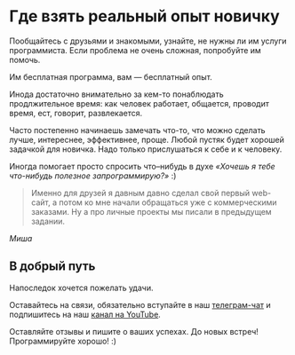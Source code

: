 # Где взять реальный опыт новичку 

Пообщайтесь с друзьями и знакомыми, узнайте, не нужны ли им услуги программиста. Если проблема не очень сложная, попробуйте им помочь. 

Им бесплатная программа, вам — бесплатный опыт.

<div class="rubyrush-task-hint">

Инода достаточно внимательно за кем-то понаблюдать продлжительное время: как человек работает, общается, проводит время, ест, говорит, развлекается. 

Часто постепенно начинаешь замечать что-то, что можно сделать лучше, интереснее, эффективнее, проще. Любой пустяк будет хорошей задачкой для новичка. Надо только прислушаться к себе и к человеку. 

Иногда помогает просто спросить что–нибудь в духе *«Хочешь я тебе что-нибудь полезное запрограммирую?»* :)


</div>


<div class="rubyrush-task-answer">

> Именно для друзей я давным давно сделал свой первый web-сайт, а потом ко мне начали обращаться уже с коммерческими заказами. Ну а про личные проекты мы писали в предыдущем задании.

*Миша*


</div>

## В добрый путь

Напоследок хочется пожелать удачи. 

Оставайтесь на связи, обязательно вступайте в наш [телеграм-чат](https://t.me/good_ruby) и подпишитесь на наш [канал на YouTube](https://www.youtube.com/channel/UCDPdTky4sQtQEwOLAe5v-NA). 

Оставляйте отзывы и пишите о ваших успехах. До новых встреч! Программируйте хорошо! :)

